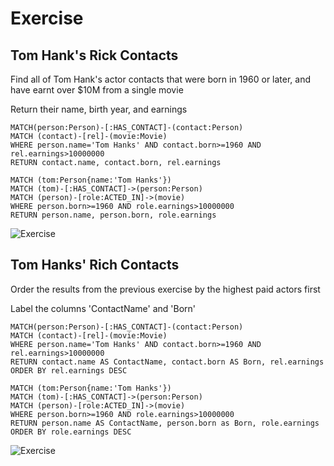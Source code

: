 # Exercise

## Tom Hank's Rick Contacts

Find all of Tom Hank's actor contacts that were born in 1960 or later, and have earnt over $10M from a single movie 

Return their name, birth year, and earnings

```
MATCH(person:Person)-[:HAS_CONTACT]-(contact:Person)
MATCH (contact)-[rel]-(movie:Movie)
WHERE person.name='Tom Hanks' AND contact.born>=1960 AND rel.earnings>10000000
RETURN contact.name, contact.born, rel.earnings
```

```
MATCH (tom:Person{name:'Tom Hanks'})
MATCH (tom)-[:HAS_CONTACT]->(person:Person)
MATCH (person)-[role:ACTED_IN]->(movie)
WHERE person.born>=1960 AND role.earnings>10000000
RETURN person.name, person.born, role.earnings
```

![Exercise](/img/Exercise3.png)

## Tom Hanks' Rich Contacts

Order the results from the previous exercise by the highest paid actors first

Label the columns 'ContactName' and 'Born'

```
MATCH(person:Person)-[:HAS_CONTACT]-(contact:Person)
MATCH (contact)-[rel]-(movie:Movie)
WHERE person.name='Tom Hanks' AND contact.born>=1960 AND rel.earnings>10000000
RETURN contact.name AS ContactName, contact.born AS Born, rel.earnings
ORDER BY rel.earnings DESC
```

```
MATCH (tom:Person{name:'Tom Hanks'})
MATCH (tom)-[:HAS_CONTACT]->(person:Person)
MATCH (person)-[role:ACTED_IN]->(movie)
WHERE person.born>=1960 AND role.earnings>10000000
RETURN person.name AS ContactName, person.born as Born, role.earnings
ORDER BY role.earnings DESC
```
![Exercise](/img/Exercise4.png)